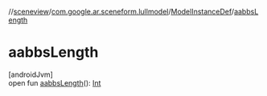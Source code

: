 //[sceneview](../../../index.md)/[com.google.ar.sceneform.lullmodel](../index.md)/[ModelInstanceDef](index.md)/[aabbsLength](aabbs-length.md)

# aabbsLength

[androidJvm]\
open fun [aabbsLength](aabbs-length.md)(): [Int](https://kotlinlang.org/api/latest/jvm/stdlib/kotlin/-int/index.html)
